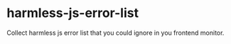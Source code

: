 # harmless-js-error-list
Collect harmless js error list that you could ignore in you frontend monitor.
